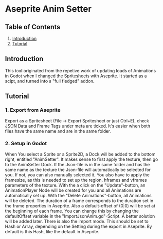 # Aseprite Anim Setter #
## Table of Contents ##
1. [Introduction](#introduction)
2. [Tutorial](#tutorial)
## Introduction ##
This tool originated from the repetive work of updating loads of Animations
in Godot when I changed the Spritesheets with Aseprite. It started as a scipt,
and turned into a "full fledged" addon.
## Tutorial ##
### 1. Export from Aseprite ###
Export as a Spritesheet (File -> Export Spritesheet or just Ctrl+E), check JSON Data
and Frame Tags under meta are ticked. It's easier when both files have the same name 
and are in the same folder.
### 2. Setup in Godot ###
When You select a Sprite or a Sprite2D, a Dock will be added to the bottom right,
entitled "AnimSetter". It makes sense to first apply the texture, then go to the
AnimSetter Dock. If the Json-file is in the same folder and has the same name as 
the texture the Json-file will automatically be selected for you. If not, you can
also manually selected it. You also have to apply the framesize, as this is needed
to set up the region, hframes and vframes parameters of the texture. With the a 
click on the "Update"-button, an AnimationPlayer Node will be created for you and all
Animations are automatically set up. With the "Delete Animations"-button, all
Animations will be deleted. The duration of a frame corresponds to the duration set
in the frame properties in Aseprite. Also a default-offset of (0|0) will be set at 
the beginning of each frame. You can change this by changing the defaultOffset 
variable in the "ImportJsonAnim.gd"-Script. A better solution will be added later.
There is also the import mode. This should be set to Hash or Array, depending on
the Setting during the export in Aseprite. By default is this Hash, like the default
in Aseprite.
